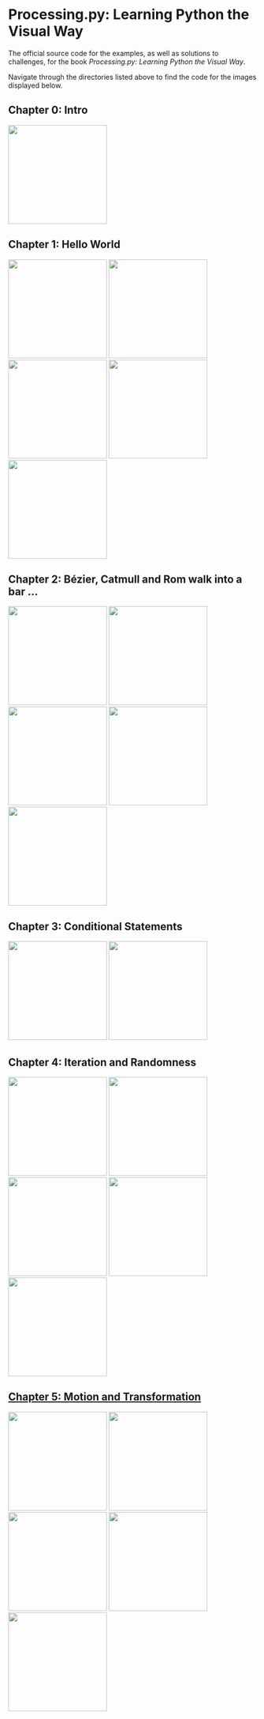 # Processing.py: Learning Python the Visual Way

The official source code for the examples, as well as solutions to challenges, for the book *Processing.py: Learning Python the Visual Way*.

Navigate through the directories listed above to find the code for the images displayed below.

## Chapter 0: Intro

<a href="chapter-0-intro/digital_aquatics"><img src="img/ch0-digital_aquatics.png" height="200" /></a>

## Chapter 1: Hello World

<a href="chapter-1-hello_world/disk_space_analyzer"><img src="img/ch1-disk_space_analyzer.png" height="200" /></a> <a href="chapter-1-hello_world/hello_world"><img src="img/ch1-hello_world.png" height="200" /></a> <a href="chapter-1-hello_world/primitives_2d"><img src="img/ch1-primitives_2d.png" height="200" /></a> <a href="chapter-1-hello_world/rainbow"><img src="img/ch1-rainbow.png" height="200" /></a> <a href="chapter-1-hello_world/variables"><img src="img/ch1-variables.png" height="200" /></a>

## Chapter 2: Bézier, Catmull and Rom walk into a bar ...

<a href="chapter-2-bezier,_catmull_and_rom_walk_into_a_bar/curves"><img src="img/ch2-curves.png" height="200" /></a> <a href="chapter-2-bezier,_catmull_and_rom_walk_into_a_bar/python_logo"><img src="img/ch2-python_logo.png" height="200" /></a> <a href="chapter-2-bezier,_catmull_and_rom_walk_into_a_bar/strings"><img src="img/ch2-strings.png" height="200" /></a> <a href="chapter-2-bezier,_catmull_and_rom_walk_into_a_bar/typography"><img src="img/ch2-typography.png" height="200" /></a> <a href="chapter-2-bezier,_catmull_and_rom_walk_into_a_bar/vertices"><img src="img/ch2-vertices.png" height="200" /></a>

## Chapter 3: Conditional Statements

<a href="chapter-3-condition_statements/conditional_statements"><img src="img/ch3-conditional_statements.png" height="200" /></a> <a href="chapter-3-condition_statements/four_square"><img src="img/ch3-four_square.png" height="200" /></a>

## Chapter 4: Iteration and Randomness

<a href="chapter-4-iteration_and_randomness/concentric_circles"><img src="img/ch4-concentric_circles.png" height="200" /></a> <a href="chapter-4-iteration_and_randomness/for_loop"><img src="img/ch4-for_loop.png" height="200" /></a> <a href="chapter-4-iteration_and_randomness/for_loop_patterns"><img src="img/ch4-for_loop_patterns.png" height="200" /></a> <a href="chapter-4-iteration_and_randomness/random_functions"><img src="img/ch4-random_functions.png" height="200" /></a> <a href="chapter-4-iteration_and_randomness/truchet_tiles"><img src="img/ch4-truchet_tiles.png" height="200" />

## Chapter 5: Motion and Transformation

<a href="chapter-5-motion_and_transformation/analog_clock"><img src="img/ch5-analog_clock.png" height="200" /></a> <a href="chapter-5-motion_and_transformation/dvd_screensaver"><img src="img/ch5-dvd_screensaver.png" height="200" /></a> <a href="chapter-5-motion_and_transformation/global_variables"><img src="img/ch5-global_variables.png" height="200" /></a> <a href="chapter-5-motion_and_transformation/perceiving_motion"><img src="img/ch5-perceiving_motion.png" height="200" /></a> <a href="chapter-5-motion_and_transformation/transformation_functions"><img src="img/ch5-tranformation_functions.png" height="200" /></a>
